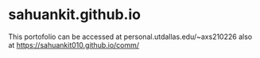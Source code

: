 # sahuankit.github.io

This portofolio can be accessed at personal.utdallas.edu/~axs210226
also at https://sahuankit010.github.io/comm/
